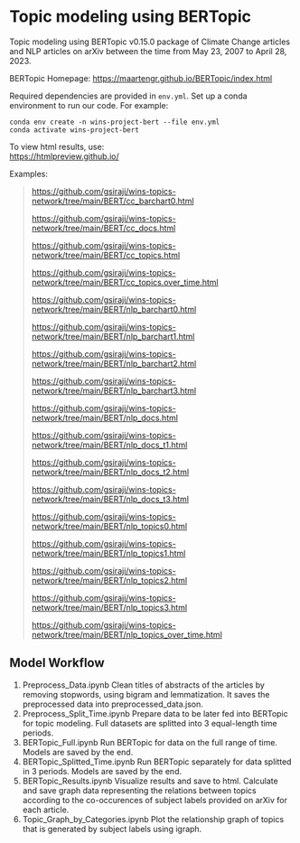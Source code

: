 # Topic modeling using BERTopic

Topic modeling using BERTopic v0.15.0 package of Climate Change articles and NLP articles on arXiv between the time from May 23, 2007 to April 28, 2023.

BERTopic Homepage: https://maartengr.github.io/BERTopic/index.html

Required dependencies are provided in `env.yml`. Set up a conda environment to run our code. For example:

```
conda env create -n wins-project-bert --file env.yml
conda activate wins-project-bert
```



To view html results, use: \
https://htmlpreview.github.io/

Examples:

> https://github.com/gsiraji/wins-topics-network/tree/main/BERT/cc_barchart0.html
>
> https://github.com/gsiraji/wins-topics-network/tree/main/BERT/cc_docs.html
>
> https://github.com/gsiraji/wins-topics-network/tree/main/BERT/cc_topics.html
>
> https://github.com/gsiraji/wins-topics-network/tree/main/BERT/cc_topics.over_time.html
>
> https://github.com/gsiraji/wins-topics-network/tree/main/BERT/nlp_barchart0.html
>
> https://github.com/gsiraji/wins-topics-network/tree/main/BERT/nlp_barchart1.html
>
> https://github.com/gsiraji/wins-topics-network/tree/main/BERT/nlp_barchart2.html
>
> https://github.com/gsiraji/wins-topics-network/tree/main/BERT/nlp_barchart3.html
>
> https://github.com/gsiraji/wins-topics-network/tree/main/BERT/nlp_docs.html
>
> https://github.com/gsiraji/wins-topics-network/tree/main/BERT/nlp_docs_t1.html
>
> https://github.com/gsiraji/wins-topics-network/tree/main/BERT/nlp_docs_t2.html
>
> https://github.com/gsiraji/wins-topics-network/tree/main/BERT/nlp_docs_t3.html
>
> https://github.com/gsiraji/wins-topics-network/tree/main/BERT/nlp_topics0.html
>
> https://github.com/gsiraji/wins-topics-network/tree/main/BERT/nlp_topics1.html
>
> https://github.com/gsiraji/wins-topics-network/tree/main/BERT/nlp_topics2.html
>
> https://github.com/gsiraji/wins-topics-network/tree/main/BERT/nlp_topics3.html
>
> https://github.com/gsiraji/wins-topics-network/tree/main/BERT/nlp_topics_over_time.html



## Model Workflow

1. Preprocess_Data.ipynb
   Clean titles of abstracts of the articles by removing stopwords, using bigram and lemmatization. It saves the preprocessed data into preprocessed_data.json.
2. Preprocess_Split_Time.ipynb
   Prepare data to be later fed into BERTopic for topic modeling. Full datasets are splitted into 3 equal-length time periods.
3. BERTopic_Full.ipynb
   Run BERTopic for data on the full range of time. Models are saved by the end.
4. BERTopic_Splitted_Time.ipynb
   Run BERTopic separately for data splitted in 3 periods. Models are saved by the end.
5. BERTopic_Results.ipynb
   Visualize results and save to html. Calculate and save graph data representing the relations between topics according to the co-occurences of subject labels provided on arXiv for each article.
6. Topic_Graph_by_Categories.ipynb
   Plot the relationship graph of topics that is generated by subject labels using igraph.
